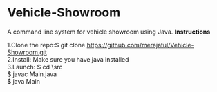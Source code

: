 # Vehicle-Showroom
A command line system for vehicle showroom using Java.
**Instructions**<br/>

1.Clone the repo:$ git clone https://github.com/merajatul/Vehicle-Showroom.git<br/>
2.Install: Make sure you have java installed<br/>
3.Launch: $ cd \src<br/>
          $ javac Main.java<br/>
          $ java Main


